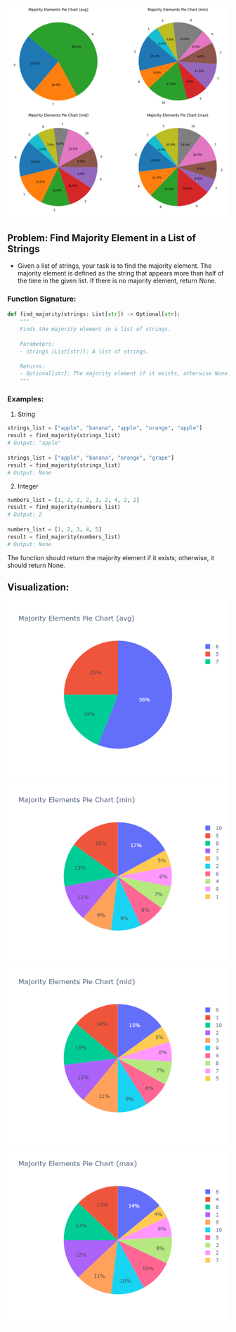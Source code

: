 
<img src="img/0 Majority Elements Pie Chart.png">

## Problem: Find Majority Element in a List of Strings

- Given a list of strings, your task is to find the majority element. The majority element is defined as the string that appears more than half of the time in the given list. If there is no majority element, return None.

###  Function Signature:

```python
def find_majority(strings: List[str]) -> Optional[str]:
    """
    Finds the majority element in a list of strings.

    Parameters:
    - strings (List[str]): A list of strings.

    Returns:
    - Optional[str]: The majority element if it exists, otherwise None.
    """

```
### Examples:

1. String
```py
strings_list = ["apple", "banana", "apple", "orange", "apple"]
result = find_majority(strings_list)
# Output: "apple"

strings_list = ["apple", "banana", "orange", "grape"]
result = find_majority(strings_list)
# Output: None

```
2. Integer

```py
numbers_list = [1, 2, 2, 2, 3, 2, 4, 2, 2]
result = find_majority(numbers_list)
# Output: 2

numbers_list = [1, 2, 3, 4, 5]
result = find_majority(numbers_list)
# Output: None

```
The function should return the majority element if it exists; otherwise, it should return None.


## Visualization:

<img src="img/1 Majority Elements Pie Chart avg express.png">
<img src="img/2 Majority Elements Pie Chart min express.png">
<img src="img/3 Majority Elements Pie Chart mid express.png">
<img src="img/4 Majority Elements Pie Chart max express.png">

